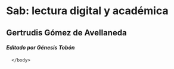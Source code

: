 
   <head>
      <link rel="stylesheet" href="cap1.css"/>
      <title>Sab</title>
   </head>
   <body>
      
      
      
      
      
   <h1>
         Sab: lectura digital y académica
   </h1>
   <h2>
      Gertrudis Gómez de Avellaneda
   </h2>
   <h4>
      <i>
         Editado por Génesis Tobón
      </i>
   </h4>
   
       
      </body>

